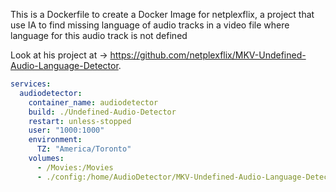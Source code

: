 This is a Dockerfile to create a Docker Image for netplexflix, a project that use IA to find missing language of audio tracks
in a video file where language for this audio track is not defined

Look at his project at -> https://github.com/netplexflix/MKV-Undefined-Audio-Language-Detector. 

```yaml
services:
  audiodetector:
    container_name: audiodetector
    build: ./Undefined-Audio-Detector
    restart: unless-stopped
    user: "1000:1000"
    environment:
      TZ: "America/Toronto"
    volumes:
      - /Movies:/Movies
      - ./config:/home/AudioDetector/MKV-Undefined-Audio-Language-Detector/config
